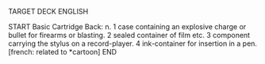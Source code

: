 TARGET DECK
ENGLISH

START
Basic
Cartridge
Back: n. 1 case containing an explosive charge or bullet for firearms or blasting. 2 sealed container of film etc. 3 component carrying the stylus on a record-player. 4 ink-container for insertion in a pen. [french: related to *cartoon]
END
